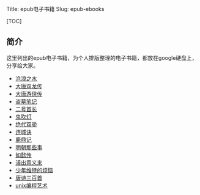 Title: epub电子书籍
Slug: epub-ebooks


[TOC]

## 简介

这里列出的epub电子书籍，为个人排版整理的电子书籍，都放在google硬盘上，分享给大家。




- [沧浪之水](https://drive.google.com/open?id=1KfJkWWtyCUOY_zvFqV3Ml8Yz1Qe3gMFx) 
- [大唐双龙传](https://drive.google.com/open?id=1AEvbGEK_XAdRtsEtx1Ro1kJYsWuzvwf3) 
- [大唐游侠传](https://drive.google.com/open?id=1DVGFoA1VEjh8ryKbtdQfNwafvlvlMmXl) 
- [盗墓笔记](https://drive.google.com/open?id=1nXddk3OaqULnqH8Pz_9HVj7irpVNREr9) 
- [二号首长](https://drive.google.com/open?id=1TojhiF7FIEtk-gmYyqVrj7ivl9A7Gcs-) 
- [鬼吹灯](https://drive.google.com/open?id=1XOrzLeOzjaKMNh3puWXaiAx-U4sn6u3Q) 
- [绝代双骄](https://drive.google.com/open?id=1OlzbmUg509v8P9Rix0LR9aiIFUNsAOAI) 
- [连城诀](https://drive.google.com/open?id=1ecrY2r0dbP3F1do5a7xWx3khH3S-3RtW) 
- [鹿鼎记](https://drive.google.com/open?id=1OjkMTaNDMTHY3tK4qs0Bl2tYa8L-OcJF) 
- [明朝那些事](https://drive.google.com/open?id=1I2h2nhD35spm2ezChpbBowze-f-RooNs) 
- [如懿传](https://drive.google.com/open?id=1AOmBNnFSrBLMVW8MIbS5HJg61CtrI8JD) 
- [活出意义来](https://drive.google.com/open?id=1jvKkYaRsxx0LdUqu6pL_E9_Ww6on3Tyy)
- [少年维特的烦恼](https://drive.google.com/open?id=10OVhgn4ijqMmGNAt0bhKnNZMh6AuyABb)
- [唐诗三百首](https://drive.google.com/open?id=1Uj1ceIv6KNDoQDWu4xNHrau0kxNBBrnK)
- [unix编程艺术](https://drive.google.com/open?id=1LvQdWZ5ZG0Xytapv5N2ehC5ZPYWm8Yir)







